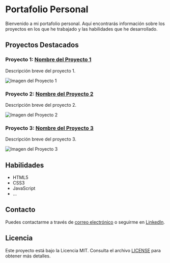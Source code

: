 # Portafolio Personal

Bienvenido a mi portafolio personal. Aquí encontrarás información sobre los proyectos en los que he trabajado y las habilidades que he desarrollado.

## Proyectos Destacados

### Proyecto 1: [Nombre del Proyecto 1](enlace_al_proyecto1)
Descripción breve del proyecto 1.

![Imagen del Proyecto 1](enlace_a_la_imagen1)

### Proyecto 2: [Nombre del Proyecto 2](enlace_al_proyecto2)
Descripción breve del proyecto 2.

![Imagen del Proyecto 2](enlace_a_la_imagen2)

### Proyecto 3: [Nombre del Proyecto 3](enlace_al_proyecto3)
Descripción breve del proyecto 3.

![Imagen del Proyecto 3](enlace_a_la_imagen3)

## Habilidades

- HTML5
- CSS3
- JavaScript
- ...

## Contacto

Puedes contactarme a través de [correo electrónico](mailto:tu@email.com) o seguirme en [LinkedIn](enlace_a_tu_perfil_LinkedIn).

## Licencia

Este proyecto está bajo la Licencia MIT. Consulta el archivo [LICENSE](LICENSE) para obtener más detalles.

